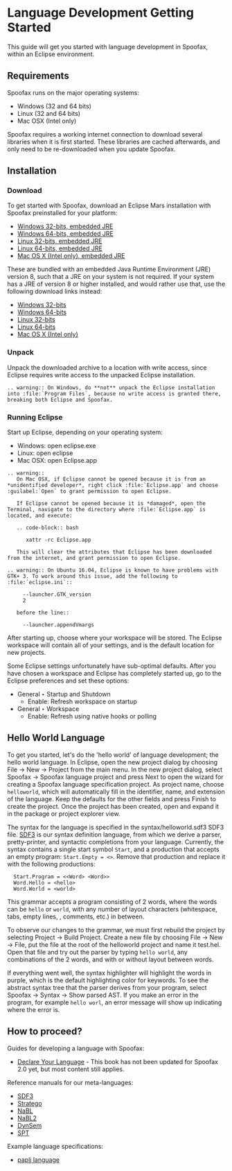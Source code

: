 # Language Development Getting Started

This guide will get you started with language development in Spoofax, within an Eclipse environment.

## Requirements

Spoofax runs on the major operating systems:

* Windows (32 and 64 bits)
* Linux (32 and 64 bits)
* Mac OSX (Intel only)

Spoofax requires a working internet connection to download several libraries when it is first started.
These libraries are cached afterwards, and only need to be re-downloaded when you update Spoofax.

## Installation

### Download

To get started with Spoofax, download an Eclipse Mars installation with Spoofax preinstalled for your platform:

* [Windows 32-bits, embedded JRE](http://download.spoofax.org/update/release/2.0.0/eclipse/spoofax-win32-x86-jre-2.0.0.zip)
* [Windows 64-bits, embedded JRE](http://download.spoofax.org/update/release/2.0.0/eclipse/spoofax-win32-x86_64-jre-2.0.0.zip)
* [Linux 32-bits, embedded JRE](http://download.spoofax.org/update/release/2.0.0/eclipse/spoofax-linux-x86-jre-2.0.0.tar.gz)
* [Linux 64-bits, embedded JRE](http://download.spoofax.org/update/release/2.0.0/eclipse/spoofax-linux-x86_64-jre-2.0.0.tar.gz)
* [Mac OS X (Intel only), embedded JRE](http://download.spoofax.org/update/release/2.0.0/eclipse/spoofax-macosx-x86_64-jre-2.0.0.tar.gz)

These are bundled with an embedded Java Runtime Environment (JRE) version 8, such that a JRE on your system is not required.
If your system has a JRE of version 8 or higher installed, and would rather use that, use the following download links instead:

* [Windows 32-bits](http://download.spoofax.org/update/release/2.0.0/eclipse/spoofax-win32-x86-2.0.0.zip)
* [Windows 64-bits](http://download.spoofax.org/update/release/2.0.0/eclipse/spoofax-win32-x86_64-2.0.0.zip)
* [Linux 32-bits](http://download.spoofax.org/update/release/2.0.0/eclipse/spoofax-linux-x86-2.0.0.tar.gz)
* [Linux 64-bits](http://download.spoofax.org/update/release/2.0.0/eclipse/spoofax-linux-x86_64-2.0.0.tar.gz)
* [Mac OS X (Intel only)](http://download.spoofax.org/update/release/2.0.0/eclipse/spoofax-macosx-x86_64-2.0.0.tar.gz)

### Unpack

Unpack the downloaded archive to a location with write access, since Eclipse requires write access to the unpacked Eclipse installation.

```eval_rst
.. warning:: On Windows, do **not** unpack the Eclipse installation into :file:`Program Files`, because no write access is granted there, breaking both Eclipse and Spoofax.
```

### Running Eclipse

Start up Eclipse, depending on your operating system:

* Windows: open <span class='file'>eclipse.exe</span>
* Linux: open <span class='file'>eclipse</span>
* Mac OSX: open <span class='file'>Eclipse.app</span>

```eval_rst
.. warning::
   On Mac OSX, if Eclipse cannot be opened because it is from an *unidentified developer*, right click :file:`Eclipse.app` and choose :guilabel:`Open` to grant permission to open Eclipse.

   If Eclipse cannot be opened because it is *damaged*, open the Terminal, navigate to the directory where :file:`Eclipse.app` is located, and execute:

   .. code-block:: bash

      xattr -rc Eclipse.app

   This will clear the attributes that Eclipse has been downloaded from the internet, and grant permission to open Eclipse.
```

```eval_rst
.. warning:: On Ubuntu 16.04, Eclipse is known to have problems with GTK+ 3. To work around this issue, add the following to :file:`eclipse.ini`::

     --launcher.GTK_version
     2

   before the line::

     --launcher.appendVmargs
```

After starting up, choose where your workspace will be stored.
The Eclipse workspace will contain all of your settings, and is the default location for new projects.

Some Eclipse settings unfortunately have sub-optimal defaults.
After you have chosen a workspace and Eclipse has completely started up, go to the Eclipse preferences and set these options:

* <span class='menuselection'>General ‣ Startup and Shutdown</span>
	* Enable: <span class='guilabel'>Refresh workspace on startup</span>
* <span class='menuselection'>General ‣ Workspace</span>
	* Enable: <span class='guilabel'>Refresh using native hooks or polling</span>

## Hello World Language

To get you started, let's do the 'hello world' of language development; the hello world language.
In Eclipse, open the new project dialog by choosing <span class='menuselection'>File -> New -> Project</span> from the main menu.
In the new project dialog, select <span class='menuselection'>Spoofax -> Spoofax language project</span> and press <span class='guilabel'>Next</span> to open the wizard for creating a Spoofax language specification project.
As project name, choose `helloworld`, which will automatically fill in the identifier, name, and extension of the language.
Keep the defaults for the other fields and press <span class='guilabel'>Finish</span> to create the project.
Once the project has been created, open and expand it in the package or project explorer view.

The syntax for the language is specified in the <span class='file'>syntax/helloworld.sdf3</span> SDF3 file.
[SDF3](meta/lang/sdf3.md) is our syntax definition language, from which we derive a parser, pretty-printer, and syntactic completions from your language.
Currently, the syntax contains a single start symbol `Start`, and a production that accepts an empty program: `Start.Empty = <>`.
Remove that production and replace it with the following productions:

```sdf3
  Start.Program = <<Word> <Word>>
  Word.Hello = <hello>
  Word.World = <world>
```

This grammar accepts a program consisting of 2 words, where the words can be `hello` or `world`, with any number of layout characters (whitespace, tabs, empty lines, , comments, etc.) in between.

To observe our changes to the grammar, we must first rebuild the project by selecting <span class='menuselection'>Project -> Build Project</span>.
Create a new file by choosing <span class='menuselection'>File -> New -> File</span>, put the file at the root of the <span class='file'>helloworld</span> project and name it <span class='file'>test.hel</span>.
Open that file and try out the parser by typing `hello world`, any combinations of the 2 words, and with or without layout between words.

If everything went well, the syntax highlighter will highlight the words in purple, which is the default highlighting color for keywords.
To see the abstract syntax tree that the parser derives from your program, select <span class='menuselection'>Spoofax -> Syntax -> Show parsed AST</span>.
If you make an error in the program, for example `hello worl`, an error message will show up indicating where the error is.

## How to proceed?

Guides for developing a language with Spoofax:

* [Declare Your Language](http://metaborgcube.github.io/declare-your-language/) - This book has not been updated for Spoofax 2.0 yet, but most content still applies.

Reference manuals for our meta-languages:

* [SDF3](meta/lang/sdf3.md)
* [Stratego](meta/lang/stratego/index.rst)
* [NaBL](meta/lang/nabl.md)
* [NaBL2](meta/lang/nabl2/index.rst)
* [DynSem](meta/lang/dynsem/index.rst)
* [SPT](meta/lang/spt.md)

Example language specifications:

* [paplj language](https://github.com/MetaBorgCube/declare-your-language/tree/core/paplj/paplj.full)
